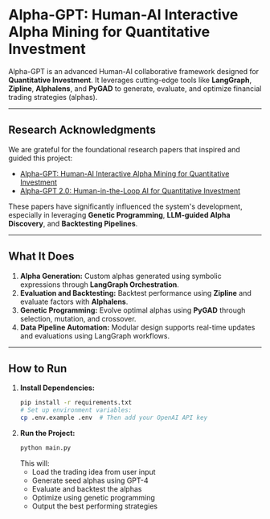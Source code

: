 # Alpha-GPT: Human-AI Interactive Alpha Mining for Quantitative Investment

Alpha-GPT is an advanced Human-AI collaborative framework designed for **Quantitative Investment**. It leverages cutting-edge tools like **LangGraph**, **Zipline**, **Alphalens**, and **PyGAD** to generate, evaluate, and optimize financial trading strategies (alphas). 

---

## **Research Acknowledgments**
We are grateful for the foundational research papers that inspired and guided this project:

- [Alpha-GPT: Human-AI Interactive Alpha Mining for Quantitative Investment](https://arxiv.org/pdf/2308.00016)
- [Alpha-GPT 2.0: Human-in-the-Loop AI for Quantitative Investment](https://arxiv.org/pdf/2402.09746v1)

These papers have significantly influenced the system's development, especially in leveraging **Genetic Programming**, **LLM-guided Alpha Discovery**, and **Backtesting Pipelines**.

---

## **What It Does**
1. **Alpha Generation:** Custom alphas generated using symbolic expressions through **LangGraph Orchestration**.
2. **Evaluation and Backtesting:** Backtest performance using **Zipline** and evaluate factors with **Alphalens**.
3. **Genetic Programming:** Evolve optimal alphas using **PyGAD** through selection, mutation, and crossover.
4. **Data Pipeline Automation:** Modular design supports real-time updates and evaluations using LangGraph workflows.

---

## **How to Run**
1. **Install Dependencies:**
   ```bash
   pip install -r requirements.txt
   # Set up environment variables:
   cp .env.example .env  # Then add your OpenAI API key

2. **Run the Project:**
   ```bash
   python main.py
   ```
   This will:
   - Load the trading idea from user input
   - Generate seed alphas using GPT-4
   - Evaluate and backtest the alphas
   - Optimize using genetic programming
   - Output the best performing strategies
